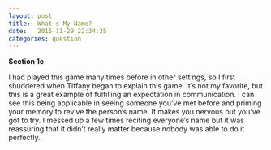 ```yaml
---
layout: post
title:  What's My Name?
date:   2015-11-29 22:34:35
categories: question
---
```

**Section 1c**

I had played this game many times before in other settings, so I first shuddered when Tiffany began to explain this game. It’s not my favorite, but this is a great example of fulfilling an expectation in communication. I can see this being applicable in seeing someone you’ve met before and priming your memory to revive the person’s name. It makes you nervous but you’ve got to try. I messed up a few times reciting everyone’s name but it was reassuring that it didn’t really matter because nobody was able to do it perfectly.
